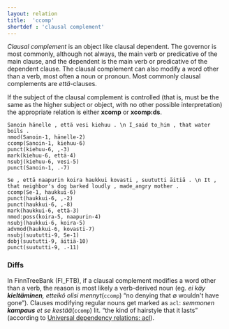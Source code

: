```yaml
---
layout: relation
title:  'ccomp'
shortdef : 'clausal complement'
---
```


*Clausal complement* is an object like clausal dependent. The governor is most
commonly, although not always, the main verb or predicative of the
main clause, and the dependent is the main verb or predicative of the
dependent clause. The clausal complement can also modify a word other
than a verb, most often a noun or pronoun. Most commonly clausal
complements are _että_-clauses.

If the subject of the clausal complement is controlled (that is, must be the same as the higher subject or object, with no other possible interpretation) the appropriate relation is either **xcomp** or **xcomp:ds**.


<!--Distinguishing different verbal dependents, including different
clausal complements, is discussed more closely in Section
[verbal](#sec-verbal).-->

<!-- fname:ccomp1.pdf -->
~~~ sdparse
Sanoin hänelle , että vesi kiehuu . \n I_said to_him , that water boils .
nmod(Sanoin-1, hänelle-2)
ccomp(Sanoin-1, kiehuu-6)
punct(kiehuu-6, ,-3)
mark(kiehuu-6, että-4)
nsubj(kiehuu-6, vesi-5)
punct(Sanoin-1, .-7)
~~~

<!-- fname:ccomp2.pdf -->
~~~ sdparse
Se , että naapurin koira haukkui kovasti , suututti äitiä . \n It , that neighbor's dog barked loudly , made_angry mother .
ccomp(Se-1, haukkui-6)
punct(haukkui-6, ,-2)
punct(haukkui-6, ,-8)
mark(haukkui-6, että-3)
nmod:poss(koira-5, naapurin-4)
nsubj(haukkui-6, koira-5)
advmod(haukkui-6, kovasti-7)
nsubj(suututti-9, Se-1)
dobj(suututti-9, äitiä-10)
punct(suututti-9, .-11)
~~~

### Diffs

In FinnTreeBank (FI_FTB), if a clausal complement modifies
a word other than a verb, the reason is most likely
a verb-derived noun
(eg. *ei käy __kieltäminen__, etteikö olisi mennyt*(`ccomp`)
“no denying that ∅ wouldn't have gone”).
Clauses modifying regular nouns get marked as `acl`:
*semmonen __kampaus__ et se kestää*(`ccomp`)
lit. “the kind of hairstyle that it lasts”
(according to [Universal dependency relations: acl](http://universaldependencies.org/u/dep/all.html#al-u-dep/acl)). 
